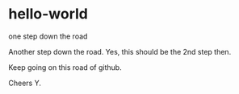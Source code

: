 # hello-world
one step down the road 

Another step down the road. Yes, this should be the 2nd step then. 

Keep going on this road of github.

Cheers
Y.
